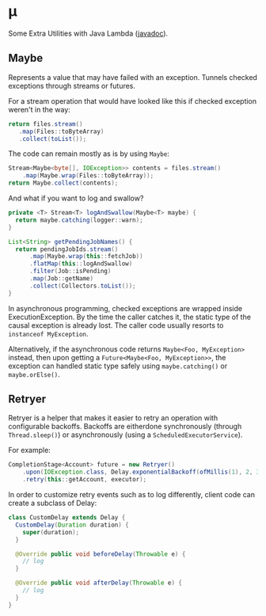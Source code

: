 # μ
Some Extra Utilities with Java Lambda ([javadoc](http://fluentfuture.github.io/mu/apidocs/)).

## Maybe

Represents a value that may have failed with an exception.
Tunnels checked exceptions through streams or futures.

For a stream operation that would have looked like this if checked exception weren't in the way:

```java
return files.stream()
   .map(Files::toByteArray)
   .collect(toList());
```

The code can remain mostly as is by using `Maybe`:

```java
Stream<Maybe<byte[], IOException>> contents = files.stream()
    .map(Maybe.wrap(Files::toByteArray));
return Maybe.collect(contents);
```
And what if you want to log and swallow?

```java
private <T> Stream<T> logAndSwallow(Maybe<T> maybe) {
  return maybe.catching(logger::warn);
}

List<String> getPendingJobNames() {
  return pendingJobIds.stream()
      .map(Maybe.wrap(this::fetchJob))
      .flatMap(this::logAndSwallow)
      .filter(Job::isPending)
      .map(Job::getName)
      .collect(Collectors.toList());
}
```

In asynchronous programming, checked exceptions are wrapped inside ExecutionException. By the time the caller catches it, the static type of the causal exception is already lost. The caller code usually resorts to `instanceof MyException`.

Alternatively, if the asynchronous code returns `Maybe<Foo, MyException>` instead, then upon getting a `Future<Maybe<Foo, MyException>>`, the exception can handled static type safely using `maybe.catching()` or `maybe.orElse()`.

## Retryer

Retryer is a helper that makes it easier to retry an operation with configurable backoffs. Backoffs are eitherdone synchronously (through `Thread.sleep()`) or asynchronously (using a `ScheduledExecutorService`).

For example:

```java
CompletionStage<Account> future = new Retryer()
    .upon(IOException.class, Delay.exponentialBackoff(ofMillis(1), 2, 3))
    .retry(this::getAccount, executor);
```

In order to customize retry events such as to log differently, client code can create a subclass of Delay:

```java
class CustomDelay extends Delay {
  CustomDelay(Duration duration) {
    super(duration);
  }

  @Override public void beforeDelay(Throwable e) {
    // log
  }

  @Override public void afterDelay(Throwable e) {
    // log
  }
}
```

